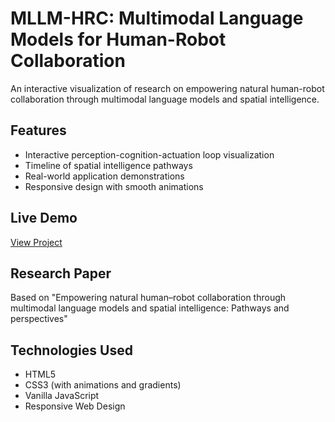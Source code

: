 # MLLM-HRC: Multimodal Language Models for Human-Robot Collaboration

An interactive visualization of research on empowering natural human-robot collaboration through multimodal language models and spatial intelligence.

## Features
- Interactive perception-cognition-actuation loop visualization
- Timeline of spatial intelligence pathways
- Real-world application demonstrations
- Responsive design with smooth animations

## Live Demo
[View Project](https://yourusername.github.io/mllm-hrc/)

## Research Paper
Based on "Empowering natural human–robot collaboration through multimodal language models and spatial intelligence: Pathways and perspectives"

## Technologies Used
- HTML5
- CSS3 (with animations and gradients)
- Vanilla JavaScript
- Responsive Web Design
